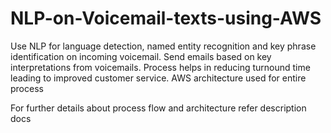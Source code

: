 # NLP-on-Voicemail-texts-using-AWS
Use NLP for language detection, named entity recognition and key phrase identification on incoming voicemail. Send emails based on key interpretations from voicemails.
Process helps in reducing turnound time leading to improved customer service.
AWS architecture used for entire process

For further details about process flow and architecture refer description docs
